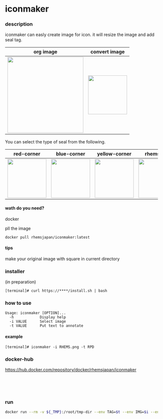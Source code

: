 # iconmaker

### description
iconmaker can easly create image for icon.
it will resize the image and add seal tag.


| org image     | convert image     |
|------------|-------------|
| <img src="https://github.com/RHEMS-Japan/iconmaker/blob/master/workdir/RHEMS.png?raw=true)" width="250"> | <img src="https://github.com/RHEMS-Japan/iconmaker/blob/master/workdir/tmp/RHEMS-iconmaker.png?raw=true)" width="128"> |


You can select the type of seal from the following.

|red-corner | blue-corner |yellow-corner |rhems-bar |
|------------|-------------|------------|-------------|
|<img src="https://github.com/RHEMS-Japan/iconmaker/blob/master/seal/red-corner.png?raw=true)" width="128">|<img src="https://github.com/RHEMS-Japan/iconmaker/blob/master/seal/blue-corner.png?raw=true)" width="128">|<img src="https://github.com/RHEMS-Japan/iconmaker/blob/master/seal/yellow-corner.png?raw=true)" width="128">|<img src="https://github.com/RHEMS-Japan/iconmaker/blob/master/seal/rhems-bar.png?raw=true)" width="128">

#### wath do you need?
docker

pll the image
```
docker pull rhemsjapan/iconmaker:latest
```

#### tips
make your original image with square in current directory


### installer
(in preparation)
```terminal
[terminal]# curl https://****/install.sh | bash
```


### how to use

```Usage
Usage: iconmaker [OPTION]...
  -h            Display help
  -i VALUE      Select image
  -t VALUE      Put text to annotate
```

#### example
```terminal
[terminal]# iconmaker -i RHEMS.png -t RPD
```

### docker-hub

https://hub.docker.com/repository/docker/rhemsjapan/iconmaker

<br><br><br>
### run

```sh
docker run --rm -v ${_TMP}:/root/tmp-dir --env TAG=$t --env IMG=$i --env SLN=$s.png rhemsjapan/iconmaker:latest
```
